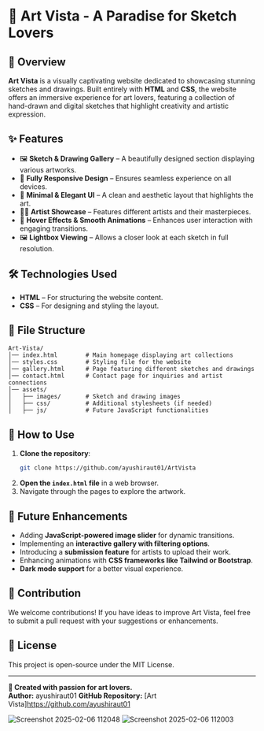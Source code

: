 # 🎨 Art Vista - A Paradise for Sketch Lovers

## 🌟 Overview
**Art Vista** is a visually captivating website dedicated to showcasing stunning sketches and drawings. Built entirely with **HTML** and **CSS**, the website offers an immersive experience for art lovers, featuring a collection of hand-drawn and digital sketches that highlight creativity and artistic expression.

## ✨ Features
- 🖼️ **Sketch & Drawing Gallery** – A beautifully designed section displaying various artworks.
- 📱 **Fully Responsive Design** – Ensures seamless experience on all devices.
- 🎨 **Minimal & Elegant UI** – A clean and aesthetic layout that highlights the art.
- 👨‍🎨 **Artist Showcase** – Features different artists and their masterpieces.
- 🔄 **Hover Effects & Smooth Animations** – Enhances user interaction with engaging transitions.
- 🖼️ **Lightbox Viewing** – Allows a closer look at each sketch in full resolution.

## 🛠️ Technologies Used
- **HTML** – For structuring the website content.
- **CSS** – For designing and styling the layout.

## 📁 File Structure
```
Art-Vista/
│── index.html        # Main homepage displaying art collections
│── styles.css        # Styling file for the website
│── gallery.html      # Page featuring different sketches and drawings
│── contact.html      # Contact page for inquiries and artist connections
│── assets/
│   ├── images/       # Sketch and drawing images
│   ├── css/          # Additional stylesheets (if needed)
│   ├── js/           # Future JavaScript functionalities
```

## 🚀 How to Use
1. **Clone the repository**:
   ```sh
   git clone https://github.com/ayushiraut01/ArtVista
   ```
2. **Open the `index.html` file** in a web browser.
3. Navigate through the pages to explore the artwork.

## 🔮 Future Enhancements
- Adding **JavaScript-powered image slider** for dynamic transitions.
- Implementing an **interactive gallery with filtering options**.
- Introducing a **submission feature** for artists to upload their work.
- Enhancing animations with **CSS frameworks like Tailwind or Bootstrap**.
- **Dark mode support** for a better visual experience.

## 🤝 Contribution
We welcome contributions! If you have ideas to improve Art Vista, feel free to submit a pull request with your suggestions or enhancements.

## 📜 License
This project is open-source under the MIT License.

---


**🎨 Created with passion for art lovers.**  
**Author:** ayushiraut01 
**GitHub Repository:** [Art Vista]https://github.com/ayushiraut01

![Screenshot 2025-02-06 112048](https://github.com/user-attachments/assets/70a6136a-90be-490f-8556-0f4eb5667349)
![Screenshot 2025-02-06 112003](https://github.com/user-attachments/assets/53d06828-0327-423b-a785-f26c7f17e697)


